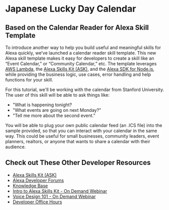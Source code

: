 # Japanese Lucky Day Calendar
## Based on the Calendar Reader for Alexa Skill Template

To introduce another way to help you build useful and meaningful skills for Alexa quickly, we’ve launched a calendar reader skill template. This new Alexa skill template makes it easy for developers to create a skill like an “Event Calendar,” or “Community Calendar,” etc. The template leverages [AWS Lambda](https://aws.amazon.com/lambda/), the [Alexa Skills Kit (ASK)](https://developer.amazon.com/public/solutions/alexa/alexa-skills-kit), and the [Alexa SDK for Node.js](https://developer.amazon.com/public/community/post/Tx213D2XQIYH864/Announcing-the-Alexa-Skills-Kit-for-Node-js), while providing the business logic, use cases, error handling and help functions for your skill. 

For this tutorial, we'll be working with the calendar from Stanford University.  The user of this skill will be able to ask things like:

   * "What is happening tonight?
   * "What events are going on next Monday?"
   * "Tell me more about the second event."

You will be able to plug your own public calendar feed (an .ICS file) into the sample provided, so that you can interact with your calendar in the same way. This could be useful for small businesses, community leaders, event planners, realtors, or anyone that wants to share a calendar with their audience.


## Check out These Other Developer Resources
    
* [Alexa Skills Kit (ASK)](https://developer.amazon.com/ask)
* [Alexa Developer Forums](https://forums.developer.amazon.com/spaces/165/index.html)
* [Knowledge Base](https://goto.webcasts.com/starthere.jsp?ei=1090197)
* [Intro to Alexa Skills Kit  - On Demand Webinar](https://goto.webcasts.com/starthere.jsp?ei=1090197)
* [Voice Design 101 - On Demand Webinar](https://goto.webcasts.com/starthere.jsp?ei=1087594)
* [Developer Office Hours](https://attendee.gotowebinar.com/rt/8389200425172113931)

 























   
   
